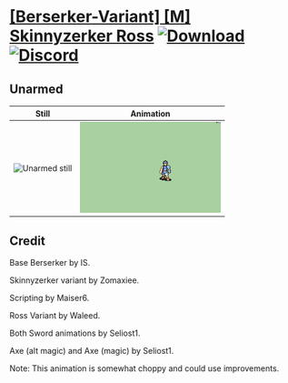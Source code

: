 # [\[Berserker-Variant\] \[M\] Skinnyzerker Ross](./) [![Download](https://img.shields.io/badge/Download--red?style=social&logo=github)](https://minhaskamal.github.io/DownGit/#/home?url=https://github.com/Klokinator/FE-Repo/tree/main/Battle%20Animations%2FInfantry%20-%20(Axe)%20Brigs%2C%20Pirates%2C%20Zerkers%2F%5BBerserker-Variant%5D%20%5BM%5D%20Skinnyzerker%20Ross%2F8.%20Unarmed) [![Discord](https://img.shields.io/badge/Discord--blue?style=social&logo=discord)](https://discord.gg/C7VNGnyTPA)

## Unarmed

| Still | Animation |
| :---: | :-------: |
| ![Unarmed still](./Unarmed_000.png) | ![Unarmed](./Unarmed.gif) |

## Credit

Base Berserker by IS.

Skinnyzerker variant by Zomaxiee.

Scripting by Maiser6.

Ross Variant by Waleed.

Both Sword animations by Seliost1.

Axe (alt magic) and Axe (magic) by Seliost1.

Note: This animation is somewhat choppy and could use improvements.
